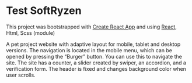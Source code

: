# Test SoftRyzen

This project was bootstrapped with
[Create React App](https://github.com/facebook/create-react-app) and using
[React](https://react.dev/), Html, Scss (module)

A pet project website with adaptive layout for mobile, tablet and desktop
versions. The navigation is located in the mobile menu, which can be opened by
pressing the “Burger” button. You can use this to navigate the site. The site
has a counter, a slider created by swiper, an accordion, and a verification
form. The header is fixed and changes background color when user scrolls.
